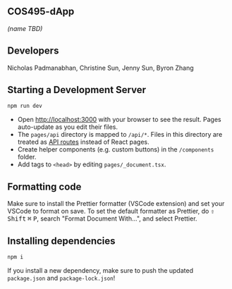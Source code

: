 ## **COS495-dApp**

_(name TBD)_

## Developers

Nicholas Padmanabhan, Christine Sun, Jenny Sun, Byron Zhang

## Starting a Development Server

```bash
npm run dev
```

- Open [http://localhost:3000](http://localhost:3000) with your browser to see the result. Pages auto-update as you edit their files.
- The `pages/api` directory is mapped to `/api/*`. Files in this directory are treated as [API routes](https://nextjs.org/docs/api-routes/introduction) instead of React pages.
- Create helper components (e.g. custom buttons) in the `/components` folder.
- Add tags to `<head>` by editing `pages/_document.tsx`.

## Formatting code

Make sure to install the Prettier formatter (VSCode extension) and set your VSCode to format on save. To set the default formatter as Prettier, do <kbd>⇧ Shift</kbd> <kbd>⌘</kbd> <kbd>P</kbd>, search "Format Document With...", and select Prettier.

## Installing dependencies

```bash
npm i
```

If you install a new dependency, make sure to push the updated `package.json` and `package-lock.json`!
